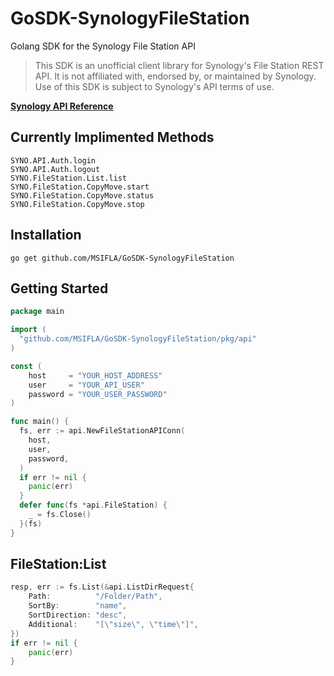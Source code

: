 # GoSDK-SynologyFileStation
Golang SDK for the Synology File Station API

> This SDK is an unofficial client library for Synology's File Station REST API. It is not affiliated with, endorsed by, or maintained by Synology. Use of this SDK is subject to Synology's API terms of use.

[**Synology API Reference**](https://global.download.synology.com/download/Document/Software/DeveloperGuide/Package/FileStation/All/enu/Synology_File_Station_API_Guide.pdf)

## Currently Implimented Methods
```
SYNO.API.Auth.login
SYNO.API.Auth.logout
SYNO.FileStation.List.list
SYNO.FileStation.CopyMove.start
SYNO.FileStation.CopyMove.status
SYNO.FileStation.CopyMove.stop
```

## Installation
`go get github.com/MSIFLA/GoSDK-SynologyFileStation`

## Getting Started
```go
package main

import (
  "github.com/MSIFLA/GoSDK-SynologyFileStation/pkg/api"
)

const (
	host     = "YOUR_HOST_ADDRESS"
	user     = "YOUR_API_USER"
	password = "YOUR_USER_PASSWORD"
)

func main() {
  fs, err := api.NewFileStationAPIConn(
    host,
    user,
    password,
  )
  if err != nil {
    panic(err)
  }
  defer func(fs *api.FileStation) {
    _ = fs.Close()
  }(fs)
}
```

## FileStation:List
```go
resp, err := fs.List(&api.ListDirRequest{
	Path:          "/Folder/Path",
    SortBy:        "name",
    SortDirection: "desc",
    Additional:    "[\"size\", \"time\"]",
})
if err != nil {
    panic(err)
}
```

